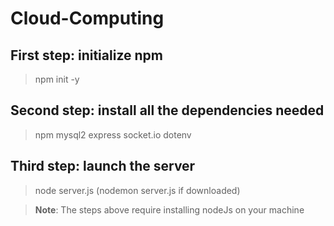 # Cloud-Computing

## First step: initialize npm

> npm init -y

## Second step: install all the dependencies needed

> npm mysql2 express socket.io dotenv

## Third step: launch the server

> node server.js (nodemon server.js if downloaded)

> **Note**: The steps above require installing nodeJs on your machine
